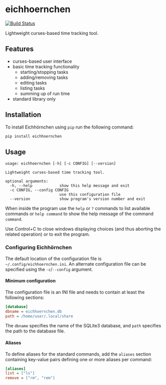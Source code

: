# eichhoernchen
[![Build Status](https://www.travis-ci.org/PascalinDe/eichhoernchen.svg?branch=master)](https://www.travis-ci.org/PascalinDe/eichhoernchen)

Lightweight curses-based time tracking tool.

## Features

* curses-based user interface
* basic time tracking functionality
	* starting/stopping tasks
	* adding/removing tasks
	* editing tasks
	* listing tasks
	* summing up of run time
* standard library only

## Installation

To install Eichhörnchen using ``pip`` run the following command:

```bash
pip install eichhoernchen
```

## Usage

```
usage: eichhoernchen [-h] [-c CONFIG] [--version]

Lightweight curses-based time tracking tool.

optional arguments:
  -h, --help            show this help message and exit
  -c CONFIG, --config CONFIG
                        use this configuration file
  --version             show program's version number and exit
```

When inside the program use the ``help`` or ``?`` commands
to list available commands or ``help command`` to show
the help message of the command ``command``.

Use Control+C to close windows displaying choices (and thus
aborting the related operation) or to exit the program.

### Configuring Eichhörnchen

The default location of the configuration file is
``~/.config/eichhoernchen.ini``. An alternate configuration
file can be specified using the ``-c``/``--config`` argument.

#### Minimum configuration

The configuration file is an INI file and needs to contain
at least the following sections:

```ini
[database]
dbname = eichhoernchen.db
path = /home/user/.local/share
```

The ``dbname`` specifies the name of the SQLite3 database, and
``path`` specifies the path to the database file.

#### Aliases

To define aliases for the standard commands, add the ``aliases``
section containing key-value pairs defining one or more aliases
per command:

```ini
[aliases]
list = ["ls"]
remove = ["rm", "rem"]
```
